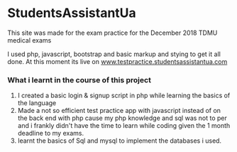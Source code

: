 # StudentsAssistantUa

This site was made for the exam practice for the December 2018 TDMU medical exams

I used php, javascript, bootstrap and basic markup and stying to get it all done.
At this moment its live on www.testpractice.studentsassistantua.com

### What i learnt in the course of this project

1. I created a basic login & signup script in php while learning the basics of the language
2. Made a not so efficient test practice app with javascript instead of on the back end with php cause my php knowledge and sql was not to per and i frankly didn't have the time to learn while coding given the 1 month deadline to my exams.
3. learnt the basics of Sql and mysql to implement the databases i used.
